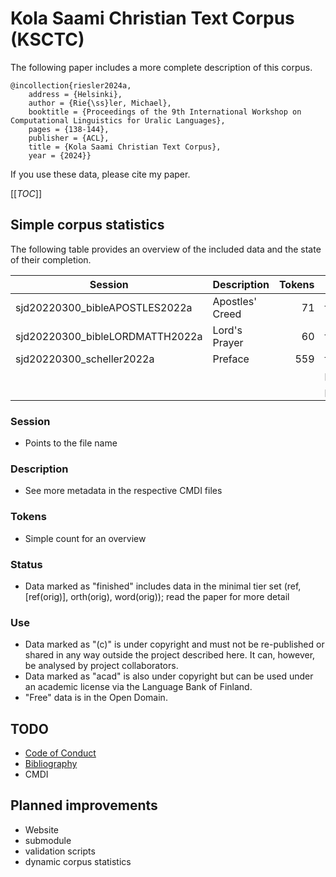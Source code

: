 # Kola Saami Christian Text Corpus (KSCTC)

The following paper includes a more complete description of this corpus.

```
@incollection{riesler2024a,
	address = {Helsinki},
	author = {Rie{\ss}ler, Michael},
	booktitle = {Proceedings of the 9th International Workshop on Computational Linguistics for Uralic Languages},
	pages = {138-144},
	publisher = {ACL},
	title = {Kola Saami Christian Text Corpus},
	year = {2024}}
```

If you use these data, please cite my paper.

[[_TOC_]]

## Simple corpus statistics
The following table provides an overview of the included data and the state of their completion.

| Session                             | Description     | Tokens | Status   | Use  |
| ----------------------------------- | --------------- | -----: | -------- | ---- |
| sjd20220300_bibleAPOSTLES2022a      | Apostles' Creed | 71     | finished | (c)  |
| sjd20220300_bibleLORDMATTH2022a     | Lord's Prayer   | 60     | finished | (c)  |
| sjd20220300_scheller2022a           | Preface         | 559    | finished | (c)  |
|                                     |                 |        | planned  | acad |
|                                     |                 |        | planned  | free |

### Session
- Points to the file name

### Description
- See more metadata in the respective CMDI files

### Tokens
- Simple count for an overview

### Status
- Data marked as "finished" includes data in the minimal tier set (ref, [ref(orig)], orth(orig), word(orig)); read the paper for more detail

### Use
- Data marked as "(c)" is under copyright and must not be re-published or shared in any way outside the project described here. It can, however, be analysed by project collaborators.
- Data marked as "acad" is also under copyright but can be used under an academic license via the Language Bank of Finland.
- "Free" data is in the Open Domain. 


## TODO

- [Code of Conduct](CoC.md)
- [Bibliography](bibliography.bib)
- CMDI


## Planned improvements

- Website
- submodule
- validation scripts
- dynamic corpus statistics


